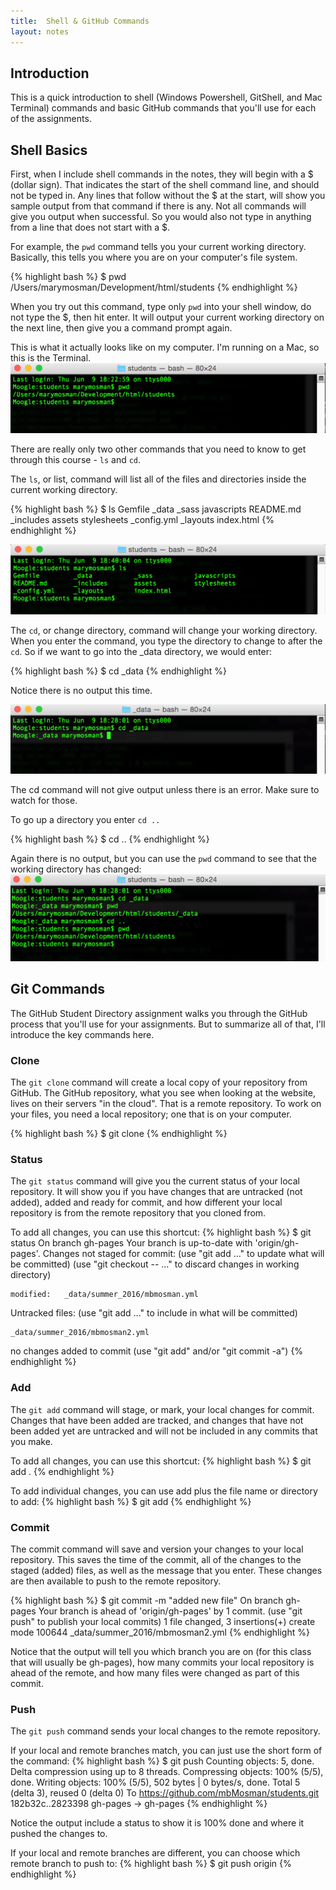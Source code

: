 ```yaml
---
title:  Shell & GitHub Commands
layout: notes
---
```


## Introduction
This is a quick introduction to shell (Windows Powershell, GitShell, and Mac Terminal) commands and basic GitHub commands that you'll use for each of the assignments.

## Shell Basics
First, when I include shell commands in the notes, they will begin with a $ (dollar sign). That indicates the start of the shell command line, and should not be typed in. Any lines that follow without the $ at the start, will show you sample output from that command if there is any. Not all commands will give you output when successful. So you would also not type in anything from a line that does not start with a $.

For example, the `pwd` command tells you your current working directory. Basically, this tells you where you are on your computer's file system.

{% highlight bash %}
$ pwd
/Users/marymosman/Development/html/students
{% endhighlight %}

When you try out this command, type only `pwd` into your shell window, do not type the $, then hit enter. It will output your current working directory on the next line, then give you a command prompt again.   

This is what it actually looks like on my computer.  I'm running on a Mac, so this is the Terminal.
<img src="../assets/images/shell-github-cmds/terminal-pwd-cmd.png" alt="Terminal showing pwd command">

There are really only two other commands that you need to know to get through this course - `ls` and `cd`.

The `ls`, or list, command will list all of the files and directories inside the current working directory.

{% highlight bash %}
$ ls
Gemfile        _data          _sass           javascripts
README.md      _includes      assets          stylesheets
_config.yml    _layouts       index.html
{% endhighlight %}

<img src="../assets/images/shell-github-cmds/terminal-ls-cmd.png" alt="Terminal showing ls command">

The `cd`, or change directory, command will change your working directory. When you enter the command, you type the directory to change to after the `cd`.  So if we want to go into the _data directory, we would enter:

{% highlight bash %}
$ cd _data
{% endhighlight %}

Notice there is no output this time.  

<img src="../assets/images/shell-github-cmds/terminal-cd-cmd.png" alt="Terminal showing pwd command">

The cd command will not give output unless there is an error.  Make sure to watch for those.  

To go up a directory you enter `cd ..`

{% highlight bash %}
$ cd ..
{% endhighlight %}

Again there is no output, but you can use the `pwd` command to see that the working directory has changed:
<img src="../assets/images/shell-github-cmds/terminal-cd2-cmd.png" alt="Terminal showing cd .. command">


## Git Commands
The GitHub Student Directory assignment walks you through the GitHub process that you'll use for your assignments.  But to summarize all of that, I'll introduce the key commands here.


### Clone
The `git clone` command will create a local copy of your repository from GitHub. The GitHub repository, what you see when looking at the website, lives on their servers "in the cloud".  That is a remote repository.  To work on your files, you need a local repository; one that is on your computer.

{% highlight bash %}
$ git clone <clone-url>
{% endhighlight %}


### Status
The `git status` command will give you the current status of your local repository. It will show you if you have changes that are untracked (not added), added and ready for commit, and how different your local repository is from the remote repository that you cloned from.

To add all changes, you can use this shortcut:
{% highlight bash %}
$ git status
On branch gh-pages
Your branch is up-to-date with 'origin/gh-pages'.
Changes not staged for commit:
  (use "git add <file>..." to update what will be committed)
  (use "git checkout -- <file>..." to discard changes in working directory)

	modified:   _data/summer_2016/mbmosman.yml

Untracked files:
  (use "git add <file>..." to include in what will be committed)

	_data/summer_2016/mbmosman2.yml

no changes added to commit (use "git add" and/or "git commit -a")
{% endhighlight %}


### Add
The `git add` command will stage, or mark, your local changes for commit. Changes that have been added are tracked, and changes that have not been added yet are untracked and will not be included in any commits that you make.

To add all changes, you can use this shortcut:
{% highlight bash %}
$ git add .
{% endhighlight %}

To add individual changes, you can use add plus the file name or directory to add:
{% highlight bash %}
$ git add <file-or-directory-name>
{% endhighlight %}


### Commit
The commit command will save and version your changes to your local repository. This saves the time of the commit, all of the changes to the staged (added) files, as well as the message that you enter.  These changes are then available to push to the remote repository.

{% highlight bash %}
$ git commit -m "added new file"
On branch gh-pages
Your branch is ahead of 'origin/gh-pages' by 1 commit.
  (use "git push" to publish your local commits)
 1 file changed, 3 insertions(+)
 create mode 100644 _data/summer_2016/mbmosman2.yml
{% endhighlight %}

Notice that the output will tell you which branch you are on (for this class that will usually be gh-pages), how many commits your local repository is ahead of the remote, and how many files were changed as part of this commit.


### Push
The `git push` command sends your local changes to the remote repository.  

If your local and remote branches match, you can just use the short form of the command:
{% highlight bash %}
$ git push
Counting objects: 5, done.
Delta compression using up to 8 threads.
Compressing objects: 100% (5/5), done.
Writing objects: 100% (5/5), 502 bytes | 0 bytes/s, done.
Total 5 (delta 3), reused 0 (delta 0)
To https://github.com/mbMosman/students.git
   182b32c..2823398  gh-pages -> gh-pages
{% endhighlight %}

Notice the output include a status to show it is 100% done and where it pushed the changes to.

If your local and remote branches are different, you can choose which remote branch to push to:
{% highlight bash %}
$ git push origin <remote-branch-name>
{% endhighlight %}
